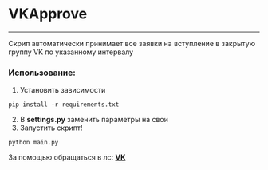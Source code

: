 # VKApprove
***
Скрип автоматически принимает все заявки на вступление в закрытую группу VK по указанному интервалу

### Использование:
1. Установить зависимости
```
pip install -r requirements.txt
```
2. В **settings.py** заменить параметры на свои
3. Запустить скрипт!
```
python main.py
```

За помощью обращаться в лс: **[VK](vk.com/jav1x)**
